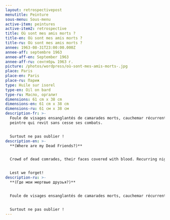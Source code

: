 ```yaml
---
layout: retrospectivepost
menutitle: Peinture
sous-menu: Sous-menu
active-item: peintures
active-item2: retrospective
title: Où sont mes amis morts ?
title-en: Où sont mes amis morts ?
title-ru: Où sont mes amis morts ?
annee: 1963-08-31T23:00:00.000Z
annee-aff: septembre 1963
annee-aff-en: September 1963
annee-aff-ru: сентябрь 1963 г.
picture: /photos/wordpress/où-sont-mes-amis-morts-.jpg
place: Paris
place-en: Paris
place-ru: Париж
type: Huile sur isorel
type-en: Oil on bard
type-ru: Масло, оргалит
dimensions: 61 cm x 38 cm
dimensions-en: 61 cm x 38 cm
dimensions-ru: 61 см x 38 см
description-fr: >-
  Foule de visages ensanglantés de camarades morts, cauchemar récurrent du
  peintre qui revit sans cesse ses combats. 


  Surtout ne pas oublier !
description-en: >-
  **(Where are my Dead Friends?)**


  Crowd of dead comrades, their faces covered with blood. Recurring nightmare of the painter who endlessly relives his battles. 


  Lest we forget!
description-ru: >-
  **(Где мои мертвые друзья?)**


  Foule de visages ensanglantés de camarades morts, cauchemar récurrent du peintre qui revit sans cesse ses combats. 


  Surtout ne pas oublier !
---
```

